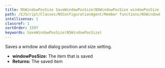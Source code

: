 ```yaml
---
title: NSWindowPosSize SaveWindowPosSize(NSWindowPosSize windowPosSize)
path: /EJScript/Classes/NSConfigurationAgent/Member functions/NSWindowPosSize SaveWindowPosSize(NSWindowPosSize p_0)
intellisense: 1
classref: 1
sortOrder: 1597
keywords: SaveWindowPosSize(NSWindowPosSize)
---
```



Saves a window and dialog position and size setting.



* **windowPosSize:** The item that is saved
* **Returns:** The saved item


